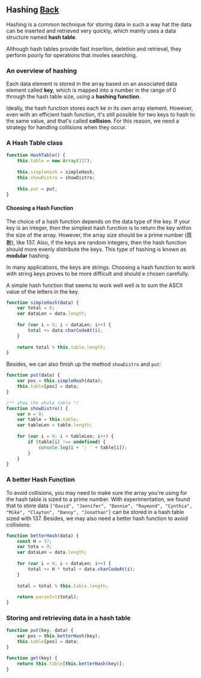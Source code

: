 ## Hashing [Back](./../data_structure.md)

Hashing is a common technique for storing data in such a way hat the data can be inserted and retrieved very quickly, which mainly uses a data structure named **hash table**.

Although hash tables provide fast insertion, deletion and retrieval, they perform poorly for operations that involes searching.

### An overview of hashing

Each data element is stored in the array based on an associated data element called **key**, which is mapped into a number in the range of 0 through the hash table size, using a **hashing function**.

Ideally, the hash function stores each ke in its own array element. However, even with an efficient hash function, it's still possible for two keys to hash to the same value, and that's called **collision**. For this reason, we need a strategy for handling collisions when they occur.

### A Hash Table class

```js
function HashTable() {
    this.table = new Array(137);
    
    this.simpleHash = simpleHash;
    this.showDistro = showDistro;
    
    this.put = put;
}
```

#### Choosing a Hash Function

The choice of a hash function depends on the data type of the key. If your key is an integer, then the simplest hash function is to return the key within the size of the array. However, the array size should be a prime number (質數), like 137. Also, if the keys are random integers, then the hash function should more evenly distribute the keys. This type of hashing is known as **modular** hashing.

In many applications, the keys are strings. Choosing a hash function to work with string keys proves to be more difficult and should e chosen carefully.

A simple hash function that seems to work well well is to sum the ASCII value of the letters in the key.

```js
function simpleHash(data) {
    var total = 0;
    var dataLen = data.length;
    
    for (var i = 0; i < dataLen; i++) {
        total += data.charCodeAt(i);
    }
    
    return total % this.table.length;
}
```

Besides, we can also finish up the method `showDistro` and `put`:

```js
function put(data) {
    var pos = this.simpleHash(data);
    this.table[pos] = data;
}

/** show the whole table */
function showDistro() {
    var n = 0;
    var table = this.table;
    var tableLen = table.length;
    
    for (var i = 0; i < tableLen; i++) {
        if (table[i] !== undefined) {
            console.log(i + ': ' + table[i]);
        }
    }
}
```

### A better Hash Function

To avoid collisions, you may need to make sure the array you're using for the hash table is sized to a prime number. With experimentation, we found that to store data `["David", "Jennifer", "Donnie", "Raymond", "Cynthia", "Mike", "Clayton", "Danny", "Jonathan"]` can be stored in a hash table sized with 137. Besides, we may also need a better hash function to avoid collisions:

```js
function betterHash(data) {
    const H = 37;
    var tota = 0;
    var dataLen = data.length;
    
    for (var i = 0; i < dataLen; i++) {
        total += H * total + data.charCodeAt(i);
    }
    
    total = total % this.table.length;
    
    return parseInt(total);
}
```

### Storing and retrieving data in a hash table

```js
function put(key, data) {
    var pos = this.betterHash(key);
    this.table[pos] = data;
}

function get(key) {
    return this.table[this.betterHash(key)];
}
```
